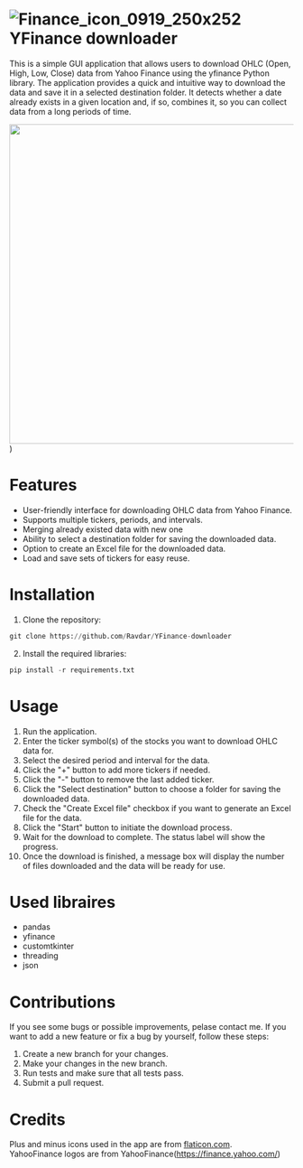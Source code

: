 # ![Finance_icon_0919_250x252](https://user-images.githubusercontent.com/97836782/235300416-a824ac10-518d-425d-9381-2c78595268b7.png) YFinance downloader
This is a simple GUI application that allows users to download OHLC (Open, High, Low, Close) data from Yahoo Finance using the yfinance Python library. The application provides a quick and intuitive way to download the data and save it in a selected destination folder. It detects whether a date already exists in a given location and, if so, combines it, so you can collect data from a long periods of time.


<img src="https://user-images.githubusercontent.com/97836782/235300809-de1b6b42-575d-4076-b26e-ac0e5603d523.png" width="538" height="566">)

# Features
* User-friendly interface for downloading OHLC data from Yahoo Finance.
* Supports multiple tickers, periods, and intervals.
* Merging already existed data with new one
* Ability to select a destination folder for saving the downloaded data.
* Option to create an Excel file for the downloaded data.
* Load and save sets of tickers for easy reuse.

# Installation
1. Clone the repository:
```python
git clone https://github.com/Ravdar/YFinance-downloader
```
2. Install the required libraries:
```python
pip install -r requirements.txt
```

# Usage
1. Run the application.
2. Enter the ticker symbol(s) of the stocks you want to download OHLC data for.
3. Select the desired period and interval for the data.
4. Click the "+" button to add more tickers if needed.
5. Click the "-" button to remove the last added ticker.
6. Click the "Select destination" button to choose a folder for saving the downloaded data.
7. Check the "Create Excel file" checkbox if you want to generate an Excel file for the data.
8. Click the "Start" button to initiate the download process.
9. Wait for the download to complete. The status label will show the progress.
10. Once the download is finished, a message box will display the number of files downloaded and the data will be ready for use.

# Used libraires
* pandas
* yfinance
* customtkinter
* threading
* json

# Contributions
 
If you see some bugs or possible improvements, pelase contact me.
If you want to add a new feature or fix a bug by yourself, follow these steps:
1. Create a new branch for your changes.
2. Make your changes in the new branch.
3. Run tests and make sure that all tests pass.
4. Submit a pull request.

# Credits
Plus and minus icons used in the app are from [flaticon.com](https://www.flaticon.com/).  
YahooFinance logos are from YahooFinance(https://finance.yahoo.com/) 

